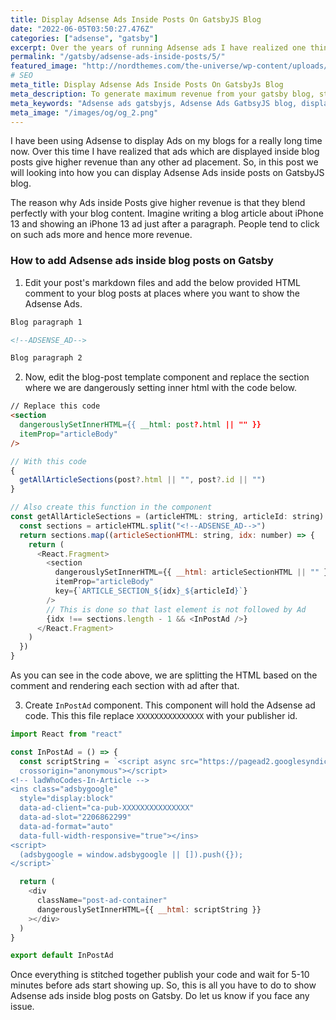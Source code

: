 ```yaml
---
title: Display Adsense Ads Inside Posts On GatsbyJS Blog
date: "2022-06-05T03:50:27.476Z"
categories: ["adsense", "gatsby"]
excerpt: Over the years of running Adsense ads I have realized one thing - you can generate maximum revenue by displaying adsense ads within posts. So, today we will be looking into how can we display Adsense ads inside posts on gatsbyjs blog.
permalink: "/gatsby/adsense-ads-inside-posts/5/"
featured_image: "http://nordthemes.com/the-universe/wp-content/uploads/sites/10/2017/04/sam-williams-4wnrpZtUmqU-unsplash-1300x820.jpg"
# SEO
meta_title: Display Adsense Ads Inside Posts On GatsbyJs Blog
meta_description: To generate maximum revenue from your gatsby blog, start displaying ads inside blog posts.
meta_keywords: "Adsense ads gatsbyjs, Adsense Ads GatbsyJS blog, display adsense ads inside posts"
meta_image: "/images/og/og_2.png"
---
```


I have been using Adsense to display Ads on my blogs for a really long time now. Over this time I have realized that ads which are displayed inside blog posts give higher revenue than any other ad placement. So, in this post we will looking into how you can display Adsense Ads inside posts on GatsbyJS blog.

The reason why Ads inside Posts give higher revenue is that they blend perfectly with your blog content. Imagine writing a blog article about iPhone 13 and showing an iPhone 13 ad just after a paragraph. People tend to click on such ads more and hence more revenue.

<!--ADSENSE-->

### How to add Adsense ads inside blog posts on Gatsby

1. Edit your post's markdown files and add the below provided HTML comment to your blog posts at places where you want to show the Adsense Ads.

```html
Blog paragraph 1

<!--ADSENSE_AD-->

Blog paragraph 2
```

2. Now, edit the blog-post template component and replace the section where we are dangerously setting inner html with the code below.

```HTML
// Replace this code
<section
  dangerouslySetInnerHTML={{ __html: post?.html || "" }}
  itemProp="articleBody"
/>
```

```javascript
// With this code
{
  getAllArticleSections(post?.html || "", post?.id || "")
}
```

```javascript
// Also create this function in the component
const getAllArticleSections = (articleHTML: string, articleId: string) => {
  const sections = articleHTML.split("<!--ADSENSE_AD-->")
  return sections.map((articleSectionHTML: string, idx: number) => {
    return (
      <React.Fragment>
        <section
          dangerouslySetInnerHTML={{ __html: articleSectionHTML || "" }}
          itemProp="articleBody"
          key={`ARTICLE_SECTION_${idx}_${articleId}`}
        />
        // This is done so that last element is not followed by Ad
        {idx !== sections.length - 1 && <InPostAd />}
      </React.Fragment>
    )
  })
}
```

As you can see in the code above, we are splitting the HTML based on the comment and rendering each section with ad after that.

3. Create `InPostAd` component. This component will hold the Adsense ad code. This this file replace `XXXXXXXXXXXXXXX` with your publisher id.

```javascript
import React from "react"

const InPostAd = () => {
  const scriptString = `<script async src="https://pagead2.googlesyndication.com/pagead/js/adsbygoogle.js?client=ca-pub-XXXXXXXXXXXXXXX"
  crossorigin="anonymous"></script>
<!-- ladWhoCodes-In-Article -->
<ins class="adsbygoogle"
  style="display:block"
  data-ad-client="ca-pub-XXXXXXXXXXXXXXX"
  data-ad-slot="2206862299"
  data-ad-format="auto"
  data-full-width-responsive="true"></ins>
<script>
  (adsbygoogle = window.adsbygoogle || []).push({});
</script>`

  return (
    <div
      className="post-ad-container"
      dangerouslySetInnerHTML={{ __html: scriptString }}
    ></div>
  )
}

export default InPostAd
```

Once everything is stitched together publish your code and wait for 5-10 minutes before ads start showing up. So, this is all you have to do to show Adsense ads inside blog posts on Gatsby. Do let us know if you face any issue.
